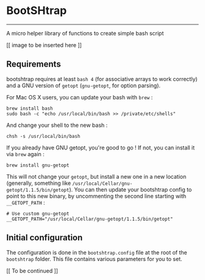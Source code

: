 # BootSHtrap
- - -

A micro helper library of functions to create simple bash script

[[ image to be inserted here ]]

## Requirements

bootshtrap requires at least `bash 4` (for associative arrays to work correctly) and a GNU version of `getopt` (`gnu-getopt`, for option parsing).

For Mac OS X users, you can update your bash with `brew` :

    brew install bash
    sudo bash -c "echo /usr/local/bin/bash >> /private/etc/shells"

And change your shell to the new bash :

    chsh -s /usr/local/bin/bash

If you already have GNU getopt, you're good to go ! If not, you can install it via `brew` again :

    brew install gnu-getopt

This will not change your `getopt`, but install a new one in a new location (generally, something like `/usr/local/Cellar/gnu-getopt/1.1.5/bin/getopt`). You can then update your bootshtrap config to point to this new binary, by uncommenting the second line starting with `__GETOPT_PATH` :

    # Use custom gnu-getopt
    __GETOPT_PATH="/usr/local/Cellar/gnu-getopt/1.1.5/bin/getopt"


## Initial configuration

The configuration is done in the `bootshtrap.config` file at the root of the `bootshtrap` folder. This file contains various parameters for you to set.

[[ To be continued ]]
